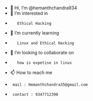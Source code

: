 - 👋 Hi, I’m @hemanthchandra934
- 👀 I’m interested in
-        Ethical Hacking
- 🌱 I’m currently learning 
-        Linux and Ethical Hacking
- 💞️ I’m looking to collaborate on 
-        how is expetise in linux
- 📫 How to reach me 
-      mail : Hemanthchandra35@gmail.com
-      contact : 9347712390

<!---
hemanthchandra934/hemanthchandra934 is a ✨ special ✨ repository because its `README.md` (this file) appears on your GitHub profile.
You can click the Preview link to take a look at your changes.
--->
